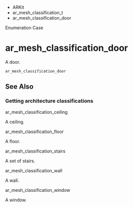 

- ARKit
- ar_mesh_classification_t
-  ar_mesh_classification_door 

Enumeration Case

# ar_mesh_classification_door

A door.

``` source
ar_mesh_classification_door
```

## See Also

### Getting architecture classifications

ar_mesh_classification_ceiling

A ceiling.

ar_mesh_classification_floor

A floor.

ar_mesh_classification_stairs

A set of stairs.

ar_mesh_classification_wall

A wall.

ar_mesh_classification_window

A window.

